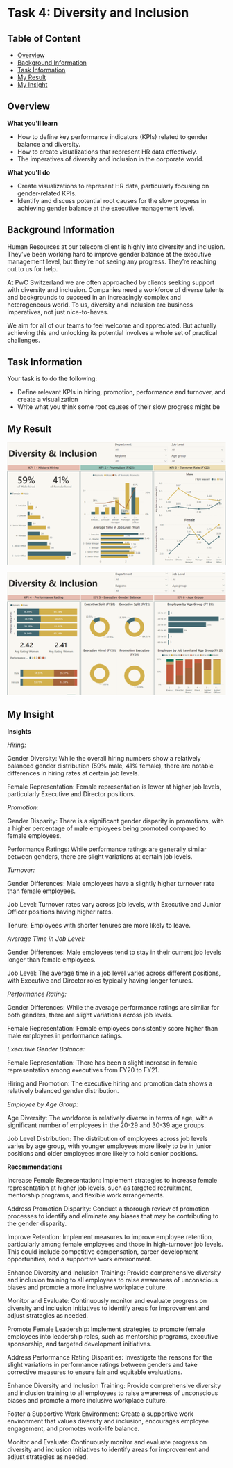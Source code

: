 # Task 4: Diversity and Inclusion
## Table of Content
 - [Overview](#overview)
 - [Background Information](#background-info)
 - [Task Information](#task-info)
 - [My Result](#my-result)
 - [My Insight](#my-insight)
## Overview
**What you'll learn**

- How to define key performance indicators (KPIs) related to gender balance and diversity.
- How to create visualizations that represent HR data effectively.
- The imperatives of diversity and inclusion in the corporate world.

**What you'll do**

- Create visualizations to represent HR data, particularly focusing on gender-related KPIs.
- Identify and discuss potential root causes for the slow progress in achieving gender balance at the executive management level.

## Background Information <a class = 'anchor' id = 'background-info'></a>

Human Resources at our telecom client is highly into diversity and inclusion. They’ve been working hard to improve gender balance at the executive management level, but they’re not seeing any progress. They’re reaching out to us for help.

At PwC Switzerland we are often approached by clients seeking support with diversity and inclusion. Companies need a workforce of diverse talents and backgrounds to succeed in an increasingly complex and heterogeneous world. To us, diversity and inclusion are business imperatives, not just nice-to-haves. 

We aim for all of our teams to feel welcome and appreciated. But actually achieving this and unlocking its potential involves a whole set of practical challenges.

## Task Information <a class = 'anchor' id = 'task-info'></a>

Your task is to do the following:
- Define relevant KPIs in hiring, promotion, performance and turnover, and create a visualization
- Write what you think some root causes of their slow progress might be

## My Result <a class = 'anchor' id = 'my-result'></a>
![Result 1](https://github.com/truonglearncode/Forage-Power-BI-Pwc/blob/main/Task%203%20%3A%20Diversity%20%26%20Inclusion/Diversity%20%26%20Inclusion_KPI%201%2C2%2C3.png)

![Result 1](https://github.com/truonglearncode/Forage-Power-BI-Pwc/blob/main/Task%203%20%3A%20Diversity%20%26%20Inclusion/Diversity%20%26%20Inclusion_KPI%204%2C5%2C6.png)
## My Insight <a class = 'anchor' id = 'my-insight'></a>
**Insights**

*Hiring:*

Gender Diversity: While the overall hiring numbers show a relatively balanced gender distribution (59% male, 41% female), there are notable differences in hiring rates at certain job levels.

Female Representation: Female representation is lower at higher job levels, particularly Executive and Director positions.

*Promotion:*

Gender Disparity: There is a significant gender disparity in promotions, with a higher percentage of male employees being promoted compared to female employees.

Performance Ratings: While performance ratings are generally similar between genders, there are slight variations at certain job levels.

*Turnover:*

Gender Differences: Male employees have a slightly higher turnover rate than female employees.

Job Level: Turnover rates vary across job levels, with Executive and Junior Officer positions having higher rates.

Tenure: Employees with shorter tenures are more likely to leave.

*Average Time in Job Level:*

Gender Differences: Male employees tend to stay in their current job levels longer than female employees.

Job Level: The average time in a job level varies across different positions, with Executive and Director roles typically having longer tenures.

*Performance Rating:*

Gender Differences: While the average performance ratings are similar for both genders, there are slight variations across job levels.

Female Representation: Female employees consistently score higher than male employees in performance ratings.

*Executive Gender Balance:*

Female Representation: There has been a slight increase in female representation among executives from FY20 to FY21.

Hiring and Promotion: The executive hiring and promotion data shows a relatively balanced gender distribution.

*Employee by Age Group:*

Age Diversity: The workforce is relatively diverse in terms of age, with a significant number of employees in the 20-29 and 30-39 age groups.

Job Level Distribution: The distribution of employees across job levels varies by age group, with younger employees more likely to be in junior positions and older employees more likely to hold senior positions.

**Recommendations**

Increase Female Representation: Implement strategies to increase female representation at higher job levels, such as targeted recruitment, mentorship programs, and flexible work arrangements.

Address Promotion Disparity: Conduct a thorough review of promotion processes to identify and eliminate any biases that may be contributing to the gender disparity.

Improve Retention: Implement measures to improve employee retention, particularly among female employees and those in high-turnover job levels. This could include competitive compensation, career development opportunities, and a supportive work environment.

Enhance Diversity and Inclusion Training: Provide comprehensive diversity and inclusion training to all employees to raise awareness of unconscious biases and promote a more inclusive workplace culture.

Monitor and Evaluate: Continuously monitor and evaluate progress on diversity and inclusion initiatives to identify areas for improvement and adjust strategies as needed.

Promote Female Leadership: Implement strategies to promote female employees into leadership roles, such as mentorship programs, executive sponsorship, and targeted development initiatives.

Address Performance Rating Disparities: Investigate the reasons for the slight variations in performance ratings between genders and take corrective measures to ensure fair and equitable evaluations.

Enhance Diversity and Inclusion Training: Provide comprehensive diversity and inclusion training to all employees to raise awareness of unconscious biases and promote a more inclusive workplace culture.

Foster a Supportive Work Environment: Create a supportive work environment that values diversity and inclusion, encourages employee engagement, and promotes work-life balance.

Monitor and Evaluate: Continuously monitor and evaluate progress on diversity and inclusion initiatives to identify areas for improvement and adjust strategies as needed.

